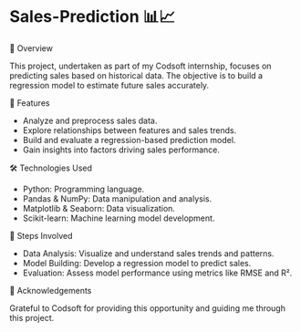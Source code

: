 # Sales-Prediction 📊📈

📖 Overview

This project, undertaken as part of my Codsoft internship, focuses on predicting sales based on historical data. The objective is to build a regression model to estimate future sales accurately.

🚀 Features
* Analyze and preprocess sales data.
* Explore relationships between features and sales trends.
* Build and evaluate a regression-based prediction model.
* Gain insights into factors driving sales performance.
  
🛠️ Technologies Used
* Python: Programming language.
* Pandas & NumPy: Data manipulation and analysis.
* Matplotlib & Seaborn: Data visualization.
* Scikit-learn: Machine learning model development.
  
🧠 Steps Involved
* Data Analysis: Visualize and understand sales trends and patterns.
* Model Building: Develop a regression model to predict sales.
* Evaluation: Assess model performance using metrics like RMSE and R².
  
🤝 Acknowledgements

Grateful to Codsoft for providing this opportunity and guiding me through this project.

